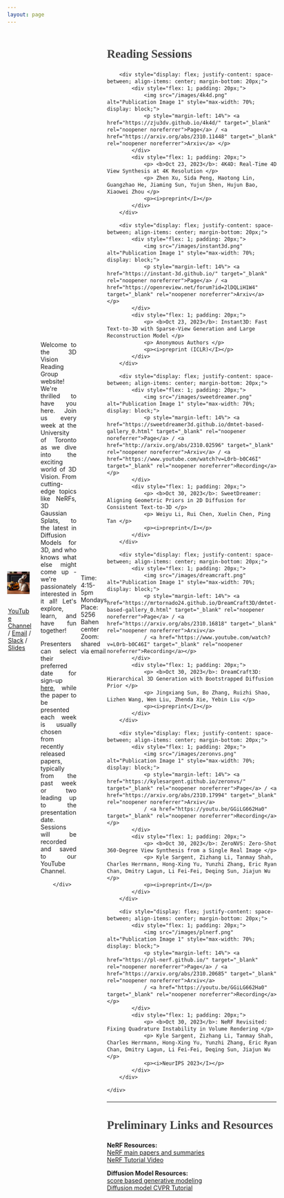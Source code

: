 ```yaml
---
layout: page
---
```


<div style="display: flex; justify-content: space-between; align-items: center;">
        <div style="flex: 1; padding-right: 20px;">
            <img src="images/3DV.jpeg" alt="Your Image" style="max-width: 90%; display: block;">
            <br> 
            <p style="margin-left: 3%"><a href="https://www.youtube.com/channel/UCEUx2to1r9z3WvWrR-AZ-3w">YouTube Channel</a>  /  <a href="mailto:lily.goli@mail.utoronto.ca, bahmani@cs.toronto.edu">Email</a> /  <a href="">Slack</a> / <a href="https://docs.google.com/presentation/d/1Nk9v8vWYkuYxnDt2sawFISkxx5-X9Ov9JDbtCHaD2lE/edit#slide=id.g25e34c70f7c_1_55" target="_blank" rel="noopener noreferrer">Slides</a></p>
        </div>
        <div style="flex: 1; padding-left: 0px; padding-right: 10px">
            <p style="text-align: justify;">Welcome to the 3D Vision Reading Group website! We're thrilled to have you here. Join us every week at the University of Toronto as we dive into the exciting world of 3D Vision. From cutting-edge topics like NeRFs, 3D Gaussian Splats, to the latest in Diffusion Models for 3D, and who knows what else might come up - we're passionately interested in it all! Let's explore, learn, and have fun together!</p> 
            <p style="text-align: justify;">Presenters can select their preferred date for sign-up <a href="https://docs.google.com/spreadsheets/d/1xrZogOlH_hWjoOlI6jzrKIMZaDTARGt8OgGrNKZqRSk/edit?usp=sharing">here</a>, while the paper to be presented each week is usually chosen from recently released papers, typically from the past week or two leading up to the presentation date. Sessions will be recorded and saved to our YouTube Channel.</p>
            
        </div>
</div>
<div>
<p>Time: 4:15-5pm Mondays<br>Place: 5256 Bahen center<br>Zoom: shared via email</p>    
</div>
<hr style="margin-top: 20px; margin-bottom: 20px;">
<div>
        <h2 style="color: #424242;font-size: 27px; font-family: Helvetica-light, serif;">Reading Sessions</h2>

<!--   weekly format begin -->

        <div style="display: flex; justify-content: space-between; align-items: center; margin-bottom: 20px;">
            <div style="flex: 1; padding: 20px;">
                <img src="/images/4k4d.png" alt="Publication Image 1" style="max-width: 70%; display: block;">
                <p style="margin-left: 14%"> <a href="https://zju3dv.github.io/4k4d/" target="_blank" rel="noopener noreferrer">Page</a> / <a href="https://arxiv.org/abs/2310.11448" target="_blank" rel="noopener noreferrer">Arxiv</a> </p>
            </div>
            <div style="flex: 1; padding: 20px;">
                <p> <b>Oct 23, 2023</b>: 4K4D: Real-Time 4D View Synthesis at 4K Resolution </p>
                <p> Zhen Xu, Sida Peng, Haotong Lin, Guangzhao He, Jiaming Sun, Yujun Shen, Hujun Bao, Xiaowei Zhou </p>
                <p><i>preprint</I></p>
            </div>
        </div>

<!--   weekly format end -->

<!--   weekly format begin -->

        <div style="display: flex; justify-content: space-between; align-items: center; margin-bottom: 20px;">
            <div style="flex: 1; padding: 20px;">
                <img src="/images/instant3d.png" alt="Publication Image 1" style="max-width: 70%; display: block;">
                <p style="margin-left: 14%"> <a href="https://instant-3d.github.io/" target="_blank" rel="noopener noreferrer">Page</a> / <a href="https://openreview.net/forum?id=2lDQLiH1W4" target="_blank" rel="noopener noreferrer">Arxiv</a> </p>
            </div>
            <div style="flex: 1; padding: 20px;">
                <p> <b>Oct 23, 2023</b>: Instant3D: Fast Text-to-3D with Sparse-View Generation and Large Reconstruction Model </p>
                <p> Anonymous Authors </p>
                <p><i>preprint (ICLR)</I></p>
            </div>
        </div>

<!--   weekly format end -->
<!--   weekly format begin -->

        <div style="display: flex; justify-content: space-between; align-items: center; margin-bottom: 20px;">
            <div style="flex: 1; padding: 20px;">
                <img src="/images/sweetdreamer.png" alt="Publication Image 1" style="max-width: 70%; display: block;">
                <p style="margin-left: 14%"> <a href="https://sweetdreamer3d.github.io/dmtet-based-gallery_0.html" target="_blank" rel="noopener noreferrer">Page</a> / <a href="http://arxiv.org/abs/2310.02596" target="_blank" rel="noopener noreferrer">Arxiv</a> / <a href="https://www.youtube.com/watch?v=L0rb-b0C46I" target="_blank" rel="noopener noreferrer">Recording</a> </p>
            </div> 
            <div style="flex: 1; padding: 20px;">
                <p> <b>Oct 30, 2023</b>: SweetDreamer: Aligning Geometric Priors in 2D Diffusion for Consistent Text-to-3D </p>
                <p> Weiyu Li, Rui Chen, Xuelin Chen, Ping Tan </p>
                <p><i>preprint</I></p>
            </div>
        </div>

<!--   weekly format end -->
<!--   weekly format begin -->

        <div style="display: flex; justify-content: space-between; align-items: center; margin-bottom: 20px;">
            <div style="flex: 1; padding: 20px;">
                <img src="/images/dreamcraft.png" alt="Publication Image 1" style="max-width: 70%; display: block;">
                <p style="margin-left: 14%"> <a href="https://mrtornado24.github.io/DreamCraft3D/dmtet-based-gallery_0.html" target="_blank" rel="noopener noreferrer">Page</a> / <a href="https://arxiv.org/abs/2310.16818" target="_blank" rel="noopener noreferrer">Arxiv</a>
                / <a href="https://www.youtube.com/watch?v=L0rb-b0C46I" target="_blank" rel="noopener noreferrer">Recording</a></p>
            </div>
            <div style="flex: 1; padding: 20px;">
                <p> <b>Oct 30, 2023</b>: DreamCraft3D: Hierarchical 3D Generation with Bootstrapped Diffusion Prior </p>
                <p> Jingxiang Sun, Bo Zhang, Ruizhi Shao, Lizhen Wang, Wen Liu, Zhenda Xie, Yebin Liu </p>
                <p><i>preprint</I></p>
            </div>
        </div>

<!--   weekly format end -->
<!--   weekly format begin -->

        <div style="display: flex; justify-content: space-between; align-items: center; margin-bottom: 20px;">
            <div style="flex: 1; padding: 20px;">
                <img src="/images/zeronvs.png" alt="Publication Image 1" style="max-width: 70%; display: block;">
                <p style="margin-left: 14%"> <a href="https://kylesargent.github.io/zeronvs/" target="_blank" rel="noopener noreferrer">Page</a> / <a href="https://arxiv.org/abs/2310.17994" target="_blank" rel="noopener noreferrer">Arxiv</a>
                / <a href="https://youtu.be/GGiLG662Ha0" target="_blank" rel="noopener noreferrer">Recording</a></p>
            </div>
            <div style="flex: 1; padding: 20px;">
                <p> <b>Oct 30, 2023</b>: ZeroNVS: Zero-Shot 360-Degree View Synthesis from a Single Real Image </p>
                <p> Kyle Sargent, Zizhang Li, Tanmay Shah, Charles Herrmann, Hong-Xing Yu, Yunzhi Zhang, Eric Ryan Chan, Dmitry Lagun, Li Fei-Fei, Deqing Sun, Jiajun Wu </p>
                <p><i>preprint</I></p>
            </div>
        </div>

<!--   weekly format end -->

<!--   weekly format begin -->

        <div style="display: flex; justify-content: space-between; align-items: center; margin-bottom: 20px;">
            <div style="flex: 1; padding: 20px;">
                <img src="/images/plnerf.png" alt="Publication Image 1" style="max-width: 70%; display: block;">
                <p style="margin-left: 14%"> <a href="https://pl-nerf.github.io/" target="_blank" rel="noopener noreferrer">Page</a> / <a href="https://arxiv.org/abs/2310.20685" target="_blank" rel="noopener noreferrer">Arxiv</a>
                / <a href="https://youtu.be/GGiLG662Ha0" target="_blank" rel="noopener noreferrer">Recording</a></p>
            </div>
            <div style="flex: 1; padding: 20px;">
                <p> <b>Oct 30, 2023</b>: NeRF Revisited: Fixing Quadrature Instability in Volume Rendering </p>
                <p> Kyle Sargent, Zizhang Li, Tanmay Shah, Charles Herrmann, Hong-Xing Yu, Yunzhi Zhang, Eric Ryan Chan, Dmitry Lagun, Li Fei-Fei, Deqing Sun, Jiajun Wu </p>
                <p><i>NeurIPS 2023</I></p>
            </div>
        </div>

<!--   weekly format end -->

        
    </div>


<hr style="margin-top: 20px; margin-bottom: 20px;">
<div>
        <h2 style="color: #424242;font-size: 27px; font-family: Helvetica-light, serif;">Preliminary Links and Resources</h2>
        <p><b>NeRF Resources:</b><br><a href="https://nerf-course.github.io/" target="_blank" rel="noopener noreferrer"> NeRF main papers and summaries</a><br><a href="https://youtu.be/678RCSaKd4g?si=iK7cgyz_vzHYjftz" target="_blank" rel="noopener noreferrer">NeRF Tutorial Video</a></p>   
<p><b>Diffusion Model Resources:</b><br><a href=" https://yang-song.net/blog/2021/score/" target="_blank" rel="noopener noreferrer">score based generative modeling</a><br> <a href="https://cvpr2023-tutorial-diffusion-models.github.io" target="_blank" rel="noopener noreferrer"> Diffusion model CVPR Tutorial</a>  </p>      
</div>        
